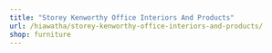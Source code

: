 ```yaml
---
title: "Storey Kenworthy Office Interiors And Products"
url: /hiawatha/storey-kenworthy-office-interiors-and-products/
shop: furniture
---
```

